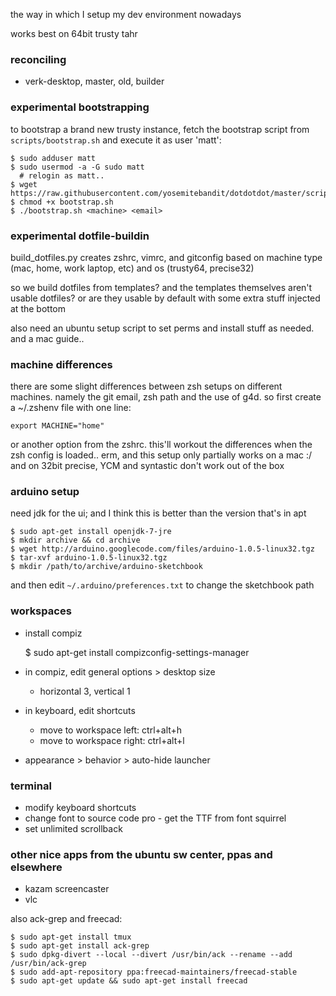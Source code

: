 the way in which I setup my dev environment nowadays

works best on 64bit trusty tahr



### reconciling
 * verk-desktop, master, old, builder


### experimental bootstrapping
to bootstrap a brand new trusty instance,
fetch the bootstrap script from `scripts/bootstrap.sh`
and execute it as user 'matt':

    $ sudo adduser matt
    $ sudo usermod -a -G sudo matt
      # relogin as matt..
    $ wget https://raw.githubusercontent.com/yosemitebandit/dotdotdot/master/scripts/bootstrap.sh
    $ chmod +x bootstrap.sh
    $ ./bootstrap.sh <machine> <email>



### experimental dotfile-buildin
build_dotfiles.py creates zshrc, vimrc, and gitconfig
based on machine type (mac, home, work laptop, etc)
and os (trusty64, precise32)

so we build dotfiles from templates?
and the templates themselves aren't usable dotfiles?
or are they usable by default with some extra stuff injected at the bottom

also need an ubuntu setup script to set perms and install stuff as needed.
and a mac guide..



### machine differences
there are some slight differences between zsh setups on different machines.
namely the git email, zsh path and the use of g4d.
so first create a ~/.zshenv file with one line:

    export MACHINE="home"

or another option from the zshrc.
this'll workout the differences when the zsh config is loaded..
erm, and this setup only partially works on a mac :/
and on 32bit precise, YCM and syntastic don't work out of the box



### arduino setup
need jdk for the ui; and I think this is better than the version that's in apt

    $ sudo apt-get install openjdk-7-jre
    $ mkdir archive && cd archive
    $ wget http://arduino.googlecode.com/files/arduino-1.0.5-linux32.tgz
    $ tar-xvf arduino-1.0.5-linux32.tgz
    $ mkdir /path/to/archive/arduino-sketchbook

and then edit `~/.arduino/preferences.txt` to change the sketchbook path


### workspaces
* install compiz

    $ sudo apt-get install compizconfig-settings-manager

* in compiz, edit general options > desktop size
  * horizontal 3, vertical 1
* in keyboard, edit shortcuts
  * move to workspace left: ctrl+alt+h
  * move to workspace right: ctrl+alt+l
* appearance > behavior > auto-hide launcher


### terminal
* modify keyboard shortcuts
* change font to source code pro - get the TTF from font squirrel
* set unlimited scrollback


### other nice apps from the ubuntu sw center, ppas and elsewhere
* kazam screencaster
* vlc

also ack-grep and freecad:

    $ sudo apt-get install tmux
    $ sudo apt-get install ack-grep
    $ sudo dpkg-divert --local --divert /usr/bin/ack --rename --add /usr/bin/ack-grep
    $ sudo add-apt-repository ppa:freecad-maintainers/freecad-stable
    $ sudo apt-get update && sudo apt-get install freecad

